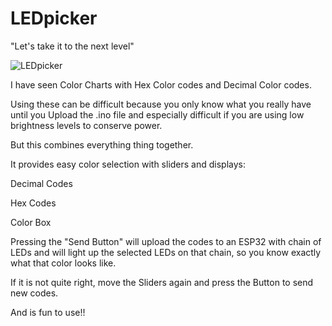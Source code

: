 # LEDpicker

"Let's take it to the next level"

![LEDpicker](https://github.com/user-attachments/assets/399f084c-d590-4dd8-b4fe-1f5459092c30)

I have seen Color Charts with Hex Color codes and Decimal Color codes.

Using these can be difficult because you only know what you really have until you Upload the .ino file and especially difficult if you are using low brightness levels to conserve power.

But this combines everything thing together.

It provides easy color selection with sliders and displays:

Decimal Codes

Hex Codes

Color Box

Pressing the "Send Button" will upload the codes to an ESP32 with chain of LEDs and will light up the selected LEDs on that chain, so you know exactly what that color looks like.

If it is not quite right, move the Sliders again and press the Button to send new codes. 

And is fun to use!!
